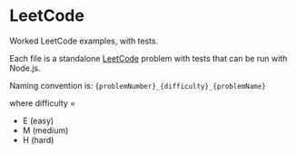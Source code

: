 # LeetCode
Worked LeetCode examples, with tests.

Each file is a standalone [LeetCode](https://leetcode.com/) problem with tests that can be run with Node.js.

Naming convention is: `{problemNumber}_{difficulty}_{problemName}`

where difficulty =
  * E (easy)
  * M (medium)
  * H (hard)

